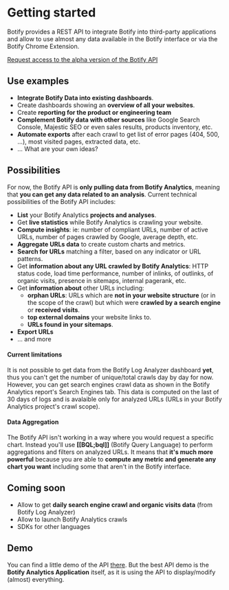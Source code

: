 # Getting started

Botify provides a REST API to integrate Botify into third-party applications and allow to use almost any data available in the Botify interface or via the Botify Chrome Extension.

<a href="https://docs.google.com/forms/d/1T6D588024flDKHS6q_IMlVMS-q8rmRvgzBIc8EZdyDo/viewform" class="inscription-button" target="_blank">Request access to the alpha version of the Botify API</a>

## Use examples
- **Integrate Botify Data into existing dashboards**.
- Create dashboards showing an **overview of all your websites**.
- Create **reporting for the product or engineering team**
- **Complement Botify data with other sources** like Google Search Console, Majestic SEO or even sales results, products inventory, etc.
- **Automate exports** after each crawl to get list of error pages (404, 500, ...), most visited pages, extracted data, etc.
- ... What are your own ideas?

## Possibilities
For now, the Botify API is **only pulling data from Botify Analytics**, meaning that **you can get any data related to an analysis**.
Current technical possibilities of the Botify API includes:

- **List** your Botify Analytics **projects and analyses**.
- Get **live statistics** while Botify Analytics is crawling your website.
- **Compute insights**: ie: number of compliant URLs, number of active URLs, number of pages crawled by Google, average depth, etc.
- **Aggregate URLs data** to create custom charts and metrics.
- **Search for URLs** matching a filter, based on any indicator or URL patterns.
- Get **information about any URL crawled by Botify Analytics**: HTTP status code, load  time performance, number of inlinks, of outlinks, of organic visits, presence in sitemaps, internal pagerank, etc.
- Get **information about** other URLs including:
    - **orphan URLs**: URLs which are **not in your website structure** (or in the scope of the crawl) but which were **crawled by a search engine** or **received visits**.
    - **top external domains** your website links to.
    - **URLs found in your sitemaps**.
- **Export URLs**
- ... and more

#### Current limitations
It is not possible to get data from the Botify Log Analyzer dashboard **yet**, thus you can't get the number of unique/total crawls day by day for now.
However, you can get search engines crawl data as shown in the Botify Analytics report's Search Engines tab. This data is computed on the last of 30 days of logs and is avalaible only for analyzed URLs (URLs in your Botify Analytics project's crawl scope).

#### Data Aggregation
The Botify API isn't working in a way where you would request a specific chart. Instead you'll use **[[BQL;bql]]** (Botify Query Language) to perform aggregations and filters on analyzed URLs.
It means that **it's much more powerful** because you are able to **compute any metric and generate any chart you want** including some that aren't in the Botify interface.

## Coming soon
- Allow to get **daily search engine crawl and organic visits data** (from Botify Log Analyzer)
- Allow to launch Botify Analytics crawls
- SDKs for other languages


## Demo
You can find a little demo of the API [there](https://jsfiddle.net/8k20pbua/12/).
But the best API demo is the **Botify Analytics Application** itself, as it is using the API to display/modify (almost) everything.
